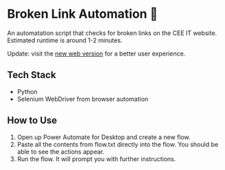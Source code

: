 # Broken Link Automation 🔗

An automatation script that checks for broken links on the CEE IT website. Estimated runtime is around 1-2 minutes.

Update: visit the [new web version](https://github.com/gaxvue/broken-link-checker) for a better user experience.

## Tech Stack
- Python
- Selenium WebDriver from browser automation

## How to Use
1. Open up Power Automate for Desktop and create a new flow.
2. Paste all the contents from flow.txt directly into the flow. You should be able to see the actions appear.
3. Run the flow. It will prompt you with further instructions.
